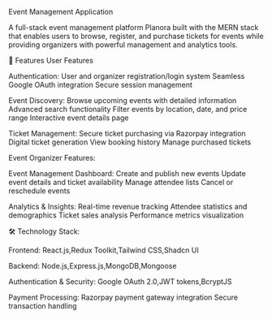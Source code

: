 Event Management Application

A full-stack event management platform Planora built with the MERN stack that enables users to browse, register, and purchase tickets for events while providing organizers with powerful management and analytics tools.

🌟 Features User Features

Authentication:
User and organizer registration/login system Seamless Google OAuth integration Secure session management

Event Discovery:
Browse upcoming events with detailed information Advanced search functionality Filter events by location, date, and price range Interactive event details page

Ticket Management:
Secure ticket purchasing via Razorpay integration Digital ticket generation View booking history Manage purchased tickets

Event Organizer Features:

Event Management Dashboard:
Create and publish new events Update event details and ticket availability Manage attendee lists Cancel or reschedule events

Analytics & Insights:
Real-time revenue tracking Attendee statistics and demographics Ticket sales analysis Performance metrics visualization

🛠️ Technology Stack:

Frontend:
React.js,Redux Toolkit,Tailwind CSS,Shadcn UI

Backend:
Node.js,Express.js,MongoDB,Mongoose

Authentication & Security:
Google OAuth 2.0,JWT tokens,BcryptJS

Payment Processing:
Razorpay payment gateway integration Secure transaction handling
